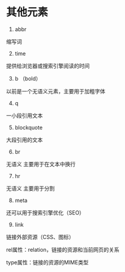 # 其他元素

1. abbr

缩写词

2. time

提供给浏览器或搜索引擎阅读的时间

3. b  （bold）

以前是一个无语义元素，主要用于加粗字体

4. q

一小段引用文本

5. blockquote

大段引用的文本

6. br

无语义
主要用于在文本中换行

7. hr

无语义
主要用于分割

8. meta

还可以用于搜索引擎优化（SEO）

9.  link

链接外部资源（CSS、图标）

rel属性：relation，链接的资源和当前网页的关系

type属性：链接的资源的MIME类型